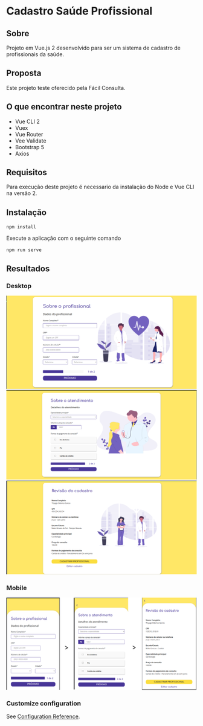 # Cadastro Saúde Profissional

## Sobre

Projeto em Vue.js 2 desenvolvido para ser um sistema de cadastro de profissionais da saúde.

## Proposta

Este projeto teste oferecido pela Fácil Consulta.

## O que encontrar neste projeto

* Vue CLI 2
* Vuex 
* Vue Router
* Vee Validate
* Bootstrap 5
* Axios

## Requisitos

Para execução deste projeto é necessario da instalação do Node e Vue CLI na versão 2.

## Instalação
```
npm install
```

Execute a aplicação com o seguinte comando
```
npm run serve
```

## Resultados

### Desktop
![TelaDeskPage1](/public/readme/Desktop-page1.png)
</br>
![TelaDeskPage2](/public/readme/Desktop-page2.png)
</br>
![TelaDeskPage3](/public/readme/Desktop-page3.png)


### Mobile
![TelaPage1](/public/readme/mobile.png)

### Customize configuration
See [Configuration Reference](https://cli.vuejs.org/config/).
